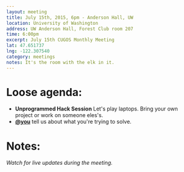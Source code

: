 ```yaml
---
layout: meeting
title: July 15th, 2015, 6pm - Anderson Hall, UW
location: University of Washington
address: UW Anderson Hall, Forest Club room 207
time: 6:00pm
excerpt: July 15th CUGOS Monthly Meeting
lat: 47.651737
lng: -122.307540
category: meetings
notes: It's the room with the elk in it.
---
```


Loose agenda:
=============
- **Unprogrammed Hack Session** Let's play laptops. Bring your own project or work on someone eles's. 
- **[@you](http://cugos.org/people/)** tell us about what you're trying to solve.


Notes:
======

*Watch for live updates during the meeting.*
